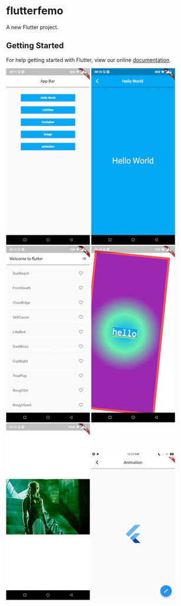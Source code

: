 # flutterfemo

A new Flutter project.

## Getting Started

For help getting started with Flutter, view our online
[documentation](https://flutter.io/).


![home.png](https://github.com/noiary/myflutter/blob/master/screenshots/home.jpeg)
![helloworld.png](https://github.com/noiary/myflutter/blob/master/screenshots/helloworld.jpeg)
![listview.png](https://github.com/noiary/myflutter/blob/master/screenshots/listview.jpeg)
![container.png](https://github.com/noiary/myflutter/blob/master/screenshots/container.jpeg)
![image.png](https://github.com/noiary/myflutter/blob/master/screenshots/image.jpeg)
![animation.png](https://github.com/noiary/myflutter/blob/master/screenshots/animation.jpeg)
